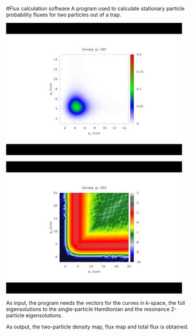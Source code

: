 
#Flux calculation software
A program used to calculate stationary particle probability fluxes for two particles out of a trap. 


[![Density Illustration](images/Density.jpg?raw=true)](http://youtu.be/8-T_wye8C2g)


[![Flux Illustration](images/Flux.jpg?raw=true)](http://youtu.be/nI2OsUOAQ18)



As input, the program needs the vectors for the curves in k-space, the full eigensolutions to the single-particle Hamiltonian and the resonance 2-particle eigensolutions.

As output, the two-particle density map, flux map and total flux is obtained.